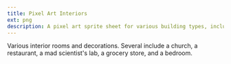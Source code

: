 ```yaml
---
title: Pixel Art Interiors
ext: png
description: A pixel art sprite sheet for various building types, including houses, churches, restaurants, laboratories, and stores.
---
```

Various interior rooms and decorations. Several include a church, a restaurant, a mad scientist's lab, a grocery store, and a bedroom.
